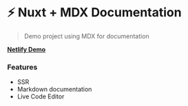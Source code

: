 # ⚡️ Nuxt + MDX Documentation

> Demo project using MDX for documentation

[**Netlify Demo**](https://nuxt-mdx.netlify.com)

### Features
- SSR
- Markdown documentation
- Live Code Editor
